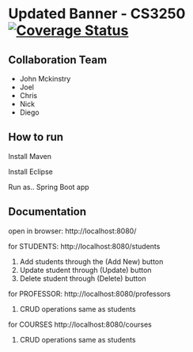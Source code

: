 # Updated Banner - CS3250 [![Coverage Status](https://coveralls.io/repos/github/MckinstryJ/CS3250/badge.svg?branch=master)](https://coveralls.io/github/MckinstryJ/CS3250?branch=master)

## Collaboration Team

* John Mckinstry
* Joel
* Chris
* Nick
* Diego

## How to run

Install Maven

Install Eclipse

Run as.. Spring Boot app

## Documentation

open in browser:
http://localhost:8080/

for STUDENTS:
http://localhost:8080/students
<ol>
<li>Add students through the (Add New) button
<li>Update student through (Update) button
<li>Delete student through (Delete) button
</ol>

for PROFESSOR:
http://localhost:8080/professors
<ol>
<li>CRUD operations same as students
</ol>

for COURSES
http://localhost:8080/courses
<ol>
<li>CRUD operations same as students
</ol>
